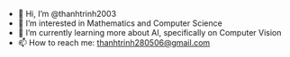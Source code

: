 - 👋 Hi, I’m @thanhtrinh2003
- 👀 I’m interested in Mathematics and Computer Science
- 🌱 I’m currently learning more about AI, specifically on Computer Vision
- 📫 How to reach me: thanhtrinh280506@gmail.com

<!---
thanhtrinh2003/thanhtrinh2003 is a ✨ special ✨ repository because its `README.md` (this file) appears on your GitHub profile.
You can click the Preview link to take a look at your changes.
--->
